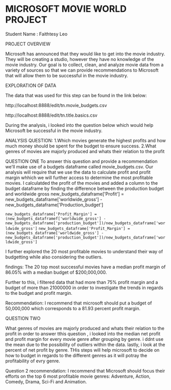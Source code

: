 # MICROSOFT MOVIE WORLD PROJECT

Student Name : Faithtesy Leo

PROJECT OVERVIEW

Microsoft has announced that they would like to get into the movie industry. They will be creating a studio, however they have no knowledge of the movie industry. Our goal is to collect, clean, and analyze movie data from a variety of sources so that we can provide recommendations to Microsoft that will allow them to be successful in the movie industry.

EXPLORATION OF DATA

The data that was used for this step can be found in the link below:

http://localhost:8888/edit/tn.movie_budgets.csv

http://localhost:8888/edit/tn.title.basics.csv

During the analysis, i looked into the question below which would help Microsoft be successful in the movie industry.

ANALYSIS QUESTION:
1.Which movies generate the highest profits and how much money should be spent for the budget to ensure success.
2.What genres of movies are majorly produced and whats their relation to the profit

QUESTION ONE
To answer this question and provide a recommendation we'll make use of a budgets dataframe called movie_budgets.csv. Our analysis will require that we use the data to calculate profit and profit margin whhich we will further access to determine the most profitable movies.
I calculatded the profit of the movies and added a column to the budget dataframe by finding the difference between the production budget and worldwide gross 
new_budgets_dataframe['Profit'] = new_budgets_dataframe['worldwide_gross'] - new_budgets_dataframe['Production_budget']

``new_budgets_dataframe['Profit_Margin'] = (new_budgets_dataframef['worldwide_gross'] - 
                                   new_budgets_dataframe['production_budget'])/new_budgets_dataframe['worldwide_gross']``
``new_budgets_dataframe['Profit_Margin'] = (new_budgets_dataframe['worldwide_gross'] - 
                                    new_budgets_dataframe['production_budget'])/new_budgets_dataframe['worldwide_gross']``
                                    
I further explored the 20 most profitable movies to understand their way of budgetting while also considering the outliers.

findings:
       The 20 top most successful movies have a median profit margin of 86.05% with a median budget of $200,000,000.
       
Further to this, i filtered data that had more than 75% profit margin and a budget of more than 21000000 in order to investigate the trends in regards to the budget and profit margin.
       
Recommendation: I recommend that microsoft should put a budget of 50,000,000 which corresponds to a 81.93 percent profit margin.

QUESTION TWO

What genres of movies are majorly produced and whats their relation to the profit
in order to answer tthis question , i looked into the median net profit and profit margin for every movie genre after grouping by genre.
i ddnt use the mean due to the possibility of outliers within the data.
lastly, i look at the percent of net profit by genre. THis steps will help microsoft to decide on how to budget in regards to the different genres as it will potray the profitability of evry genre.

Question 2 recommendation: I recommend that Microsoft should focus their efforts on the top 6 most profitable movie genres: Adventure, Action, Comedy, Drama, Sci-Fi and Animation.  
